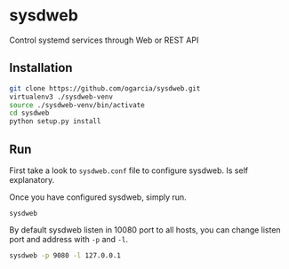 # sysdweb
Control systemd services through Web or REST API

## Installation

```sh
git clone https://github.com/ogarcia/sysdweb.git
virtualenv3 ./sysdweb-venv
source ./sysdweb-venv/bin/activate
cd sysdweb
python setup.py install
```

## Run

First take a look to `sysdweb.conf` file to configure sysdweb. Is self
explanatory.

Once you have configured sysdweb, simply run.

```
sysdweb
```

By default sysdweb listen in 10080 port to all hosts, you can change listen
port and address with `-p` and `-l`.

```sh
sysdweb -p 9080 -l 127.0.0.1
```
